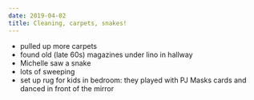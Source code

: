 ```yaml
---
date: 2019-04-02
title: Cleaning, carpets, snakes!
---
```


* pulled up more carpets
* found old (late 60s) magazines under lino in hallway
* Michelle saw a snake
* lots of sweeping
* set up rug for kids in bedroom: they played with PJ Masks cards and danced in front of the mirror
